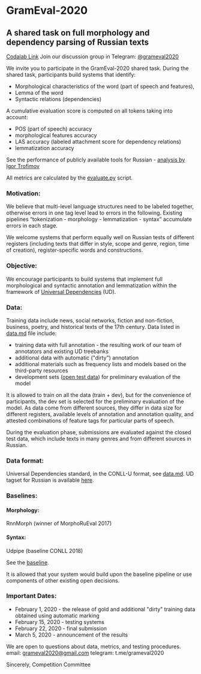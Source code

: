 # GramEval-2020

## A shared task on full morphology and dependency parsing of Russian texts 

[Codalab Link](https://competitions.codalab.org/competitions/22902?secret_key=38f3cda8-d1c4-427b-ba06-23ba44ff2264)
Join our discussion group in Telegram: [@grameval2020](http://t.me/grameval2020) 

We invite you to participate in the GramEval-2020 shared task. During the shared task, participants build systems that identify: 
 - Morphological characteristics of the word (part of speech and features), 
 - Lemma of the word
 - Syntactic relations (dependencies) 
 
 A cumulative evaluation score is computed on all tokens taking into account:
  - POS (part of speech) accuracy
  - morphological features accuracy
  - LAS accuracy (labeled attachment score for dependency relations)
  - lemmatization accuracy
 
See the performance of publicly available tools for Russian - [analysis by Igor Trofimov](https://github.com/dialogue-evaluation/GramEval2020/blob/master/eval_it.pdf)

All metrics are calculated by the [evaluate.py](https://github.com/dialogue-evaluation/GramEval2020/blob/master/evaluate.py) script. 

### Motivation: 
We believe that multi-level language structures need to be labeled together, otherwise errors in one tag level lead to errors in the following. 
Existing pipelines “tokenization - morphology - lemmatization - syntax” accumulate errors in each stage.  

We welcome systems that perform equally well on Russian tests of different registers (including texts that differ in style, scope and genre, region, time of creation), register-specific words and constructions.  

### Objective: 
We encourage participants to build systems that implement full morphological and syntactic annotation and lemmatization within the framework of [Universal Dependencies](http://universaldependencies.org/) (UD).

### Data: 
Training data include news, social networks, fiction and non-fiction, business, poetry, and historical texts of the 17th century. 
Data listed in [data.md](https://github.com/dialogue-evaluation/GramEval2020/blob/master/data.md) file include: 
* training data with full annotation - the resulting work of our team of annotators and existing UD treebanks  
* additional data with automatic ("dirty") annotation  
* additional materials such as frequency lists and models based on the third-party resources  
* development sets ([open test data](https://github.com/dialogue-evaluation/GramEval2020/tree/master/dataOpenTest)) for preliminary evaluation of the model  

It is allowed to train on all the data (train + dev), but for the convenience of participants, the dev set is selected for the preliminary evaluation of the model. As data come from different sources, they differ in data size for different registers, available levels of annotation and annotation quality, and attested combinations of feature tags for particular parts of speech.     

During the evaluation phase, submissions are evaluated against the closed test data, which include texts in many genres and from different sources in Russian.  

### Data format: 
Universal Dependencies standard, in the CONLL-U format, see [data.md](https://github.com/dialogue-evaluation/GramEval2020/blob/master/data.md). UD tagset for Russian is available [here](https://github.com/dialogue-evaluation/GramEval2020/tree/master/UDtagset).  

### Baselines: 
#### Morphology:
RnnMorph (winner of MorphoRuEval 2017)

#### Syntax:
Udpipe (baseline CONLL 2018)

See the [baseline](https://github.com/dialogue-evaluation/GramEval2020/tree/master/baseline). 

It is allowed that your system would build upon the baseline pipeline or use components of other existing open decisions. 

### Important Dates: 
 - February 1, 2020 - the release of gold and additional "dirty" training data obtained using automatic marking 
 - February 15, 2020 - testing systems 
 - February 22, 2020 - final submission 
 - March 5, 2020 - announcement of the results

We are open to questions about data, metrics, and testing procedures. 
email: grameval2020@gmail.com 
telegram: t.me/grameval2020 

Sincerely, 
Competition Committee
